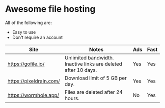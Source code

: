 # Awesome file hosting

All of the following are: 
- Easy to use
- Don't require an account 

| Site                    | Notes                                                          | Ads | Fast |
|-------------------------|----------------------------------------------------------------|-----|------|
| https://gofile.io/      | Unlimited bandwidth. Inactive links are deleted after 10 days. | Yes |  Yes |
| https://pixeldrain.com/ | Download limit of 5 GB per day.                                | Yes |  Yes |
| https://wormhole.app/   | Files are deleted after 24 hours.                              | No  |  Yes |
